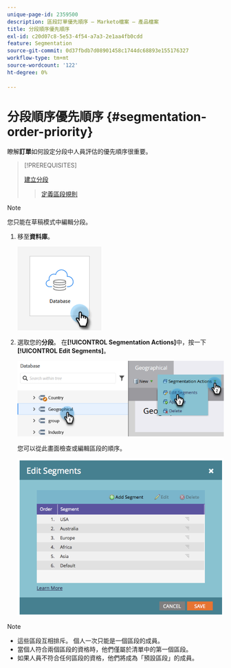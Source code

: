```yaml
---
unique-page-id: 2359500
description: 區段訂單優先順序 — Marketo檔案 — 產品檔案
title: 分段順序優先順序
exl-id: c20d07c8-5e53-4f54-a7a3-2e1aa4fb0cdd
feature: Segmentation
source-git-commit: 0d37fbdb7d08901458c1744dc68893e155176327
workflow-type: tm+mt
source-wordcount: '122'
ht-degree: 0%

---
```


# 分段順序優先順序 {#segmentation-order-priority}

瞭解&#x200B;**訂單**&#x200B;如何設定分段中人員評估的優先順序很重要。

>[!PREREQUISITES]
>
>[建立分段](/help/marketo/product-docs/personalization/segmentation-and-snippets/segmentation/create-a-segmentation.md)
>>[定義區段規則](/help/marketo/product-docs/personalization/segmentation-and-snippets/segmentation/define-segment-rules.md)

>[!NOTE]
>
>您只能在草稿模式中編輯分段。

1. 移至&#x200B;**資料庫**。

   ![](assets/segmentation-order-priority-1.png)

1. 選取您的&#x200B;**分段**。 在&#x200B;**[!UICONTROL Segmentation Actions]**&#x200B;中，按一下&#x200B;**[!UICONTROL Edit Segments]**。

   ![](assets/segmentation-order-priority-2.png)

   您可以從此畫面檢查或編輯區段的順序。

   ![](assets/segmentation-order-priority-3.png)

>[!NOTE]
>
>* 這些區段互相排斥。 個人一次只能是一個區段的成員。
>* 當個人符合兩個區段的資格時，他們僅屬於清單中的第一個區段。
>* 如果人員不符合任何區段的資格，他們將成為「預設區段」的成員。
